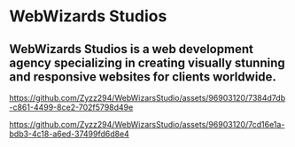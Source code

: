 # WebWizards Studios
## WebWizards Studios is a web development agency specializing in creating visually stunning and responsive websites for clients worldwide.



https://github.com/Zyzz294/WebWizarsStudio/assets/96903120/7384d7db-c861-4499-8ce2-702f5798d49e



https://github.com/Zyzz294/WebWizarsStudio/assets/96903120/7cd16e1a-bdb3-4c18-a6ed-37499fd6d8e4

